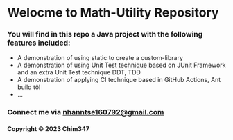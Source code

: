 # Welocme to Math-Utility Repository

### You will find in this repo a Java project with the following features included:

* A demonstration of using static to create a custom-library
* A demonstration of using Unit Test technique based on JUnit Framework and 
an extra Unit Test technique DDT, TDD
* A demonstration of applying CI technique based in GitHub Actions, Ant build tôl
* ...
  
### Connect me via nhanntse160792@gmail.com
#### Copyright &#169; 2023 Chim347